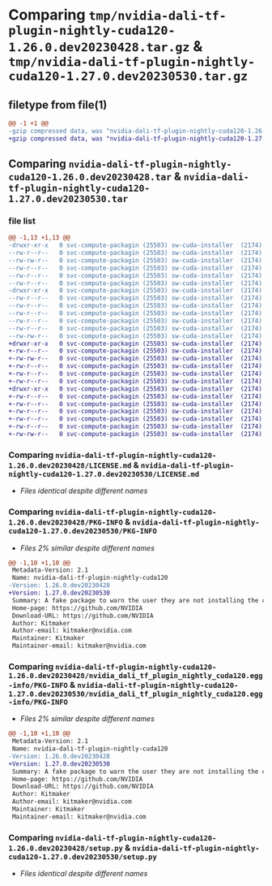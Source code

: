 # Comparing `tmp/nvidia-dali-tf-plugin-nightly-cuda120-1.26.0.dev20230428.tar.gz` & `tmp/nvidia-dali-tf-plugin-nightly-cuda120-1.27.0.dev20230530.tar.gz`

## filetype from file(1)

```diff
@@ -1 +1 @@
-gzip compressed data, was "nvidia-dali-tf-plugin-nightly-cuda120-1.26.0.dev20230428.tar", last modified: Mon May 22 21:35:33 2023, max compression
+gzip compressed data, was "nvidia-dali-tf-plugin-nightly-cuda120-1.27.0.dev20230530.tar", last modified: Tue May 30 15:43:32 2023, max compression
```

## Comparing `nvidia-dali-tf-plugin-nightly-cuda120-1.26.0.dev20230428.tar` & `nvidia-dali-tf-plugin-nightly-cuda120-1.27.0.dev20230530.tar`

### file list

```diff
@@ -1,13 +1,13 @@
-drwxr-xr-x   0 svc-compute-packagin (25503) sw-cuda-installer  (2174)        0 2023-05-22 21:35:33.157818 nvidia-dali-tf-plugin-nightly-cuda120-1.26.0.dev20230428/
--rw-r--r--   0 svc-compute-packagin (25503) sw-cuda-installer  (2174)      469 2023-05-22 21:35:33.000000 nvidia-dali-tf-plugin-nightly-cuda120-1.26.0.dev20230428/ERROR.txt
--rw-rw-r--   0 svc-compute-packagin (25503) sw-cuda-installer  (2174)    11336 2023-05-22 21:11:30.000000 nvidia-dali-tf-plugin-nightly-cuda120-1.26.0.dev20230428/LICENSE.md
--rw-r--r--   0 svc-compute-packagin (25503) sw-cuda-installer  (2174)       37 2023-05-22 21:35:33.000000 nvidia-dali-tf-plugin-nightly-cuda120-1.26.0.dev20230428/PACKAGE_NAME
--rw-r--r--   0 svc-compute-packagin (25503) sw-cuda-installer  (2174)     1708 2023-05-22 21:35:33.157818 nvidia-dali-tf-plugin-nightly-cuda120-1.26.0.dev20230428/PKG-INFO
--rw-r--r--   0 svc-compute-packagin (25503) sw-cuda-installer  (2174)      316 2023-05-22 21:35:33.000000 nvidia-dali-tf-plugin-nightly-cuda120-1.26.0.dev20230428/README.rst
-drwxr-xr-x   0 svc-compute-packagin (25503) sw-cuda-installer  (2174)        0 2023-05-22 21:35:33.157818 nvidia-dali-tf-plugin-nightly-cuda120-1.26.0.dev20230428/nvidia_dali_tf_plugin_nightly_cuda120.egg-info/
--rw-r--r--   0 svc-compute-packagin (25503) sw-cuda-installer  (2174)     1708 2023-05-22 21:35:33.000000 nvidia-dali-tf-plugin-nightly-cuda120-1.26.0.dev20230428/nvidia_dali_tf_plugin_nightly_cuda120.egg-info/PKG-INFO
--rw-r--r--   0 svc-compute-packagin (25503) sw-cuda-installer  (2174)      297 2023-05-22 21:35:33.000000 nvidia-dali-tf-plugin-nightly-cuda120-1.26.0.dev20230428/nvidia_dali_tf_plugin_nightly_cuda120.egg-info/SOURCES.txt
--rw-r--r--   0 svc-compute-packagin (25503) sw-cuda-installer  (2174)        1 2023-05-22 21:35:33.000000 nvidia-dali-tf-plugin-nightly-cuda120-1.26.0.dev20230428/nvidia_dali_tf_plugin_nightly_cuda120.egg-info/dependency_links.txt
--rw-r--r--   0 svc-compute-packagin (25503) sw-cuda-installer  (2174)       22 2023-05-22 21:35:33.000000 nvidia-dali-tf-plugin-nightly-cuda120-1.26.0.dev20230428/nvidia_dali_tf_plugin_nightly_cuda120.egg-info/top_level.txt
--rw-r--r--   0 svc-compute-packagin (25503) sw-cuda-installer  (2174)       38 2023-05-22 21:35:33.157818 nvidia-dali-tf-plugin-nightly-cuda120-1.26.0.dev20230428/setup.cfg
--rw-rw-r--   0 svc-compute-packagin (25503) sw-cuda-installer  (2174)     4560 2023-05-22 21:11:30.000000 nvidia-dali-tf-plugin-nightly-cuda120-1.26.0.dev20230428/setup.py
+drwxr-xr-x   0 svc-compute-packagin (25503) sw-cuda-installer  (2174)        0 2023-05-30 15:43:32.488938 nvidia-dali-tf-plugin-nightly-cuda120-1.27.0.dev20230530/
+-rw-r--r--   0 svc-compute-packagin (25503) sw-cuda-installer  (2174)      469 2023-05-30 15:43:32.000000 nvidia-dali-tf-plugin-nightly-cuda120-1.27.0.dev20230530/ERROR.txt
+-rw-rw-r--   0 svc-compute-packagin (25503) sw-cuda-installer  (2174)    11336 2023-05-24 10:07:51.000000 nvidia-dali-tf-plugin-nightly-cuda120-1.27.0.dev20230530/LICENSE.md
+-rw-r--r--   0 svc-compute-packagin (25503) sw-cuda-installer  (2174)       37 2023-05-30 15:43:32.000000 nvidia-dali-tf-plugin-nightly-cuda120-1.27.0.dev20230530/PACKAGE_NAME
+-rw-r--r--   0 svc-compute-packagin (25503) sw-cuda-installer  (2174)     1708 2023-05-30 15:43:32.488938 nvidia-dali-tf-plugin-nightly-cuda120-1.27.0.dev20230530/PKG-INFO
+-rw-r--r--   0 svc-compute-packagin (25503) sw-cuda-installer  (2174)      316 2023-05-30 15:43:32.000000 nvidia-dali-tf-plugin-nightly-cuda120-1.27.0.dev20230530/README.rst
+drwxr-xr-x   0 svc-compute-packagin (25503) sw-cuda-installer  (2174)        0 2023-05-30 15:43:32.488938 nvidia-dali-tf-plugin-nightly-cuda120-1.27.0.dev20230530/nvidia_dali_tf_plugin_nightly_cuda120.egg-info/
+-rw-r--r--   0 svc-compute-packagin (25503) sw-cuda-installer  (2174)     1708 2023-05-30 15:43:32.000000 nvidia-dali-tf-plugin-nightly-cuda120-1.27.0.dev20230530/nvidia_dali_tf_plugin_nightly_cuda120.egg-info/PKG-INFO
+-rw-r--r--   0 svc-compute-packagin (25503) sw-cuda-installer  (2174)      297 2023-05-30 15:43:32.000000 nvidia-dali-tf-plugin-nightly-cuda120-1.27.0.dev20230530/nvidia_dali_tf_plugin_nightly_cuda120.egg-info/SOURCES.txt
+-rw-r--r--   0 svc-compute-packagin (25503) sw-cuda-installer  (2174)        1 2023-05-30 15:43:32.000000 nvidia-dali-tf-plugin-nightly-cuda120-1.27.0.dev20230530/nvidia_dali_tf_plugin_nightly_cuda120.egg-info/dependency_links.txt
+-rw-r--r--   0 svc-compute-packagin (25503) sw-cuda-installer  (2174)       22 2023-05-30 15:43:32.000000 nvidia-dali-tf-plugin-nightly-cuda120-1.27.0.dev20230530/nvidia_dali_tf_plugin_nightly_cuda120.egg-info/top_level.txt
+-rw-r--r--   0 svc-compute-packagin (25503) sw-cuda-installer  (2174)       38 2023-05-30 15:43:32.488938 nvidia-dali-tf-plugin-nightly-cuda120-1.27.0.dev20230530/setup.cfg
+-rw-rw-r--   0 svc-compute-packagin (25503) sw-cuda-installer  (2174)     4560 2023-05-24 10:07:51.000000 nvidia-dali-tf-plugin-nightly-cuda120-1.27.0.dev20230530/setup.py
```

### Comparing `nvidia-dali-tf-plugin-nightly-cuda120-1.26.0.dev20230428/LICENSE.md` & `nvidia-dali-tf-plugin-nightly-cuda120-1.27.0.dev20230530/LICENSE.md`

 * *Files identical despite different names*

### Comparing `nvidia-dali-tf-plugin-nightly-cuda120-1.26.0.dev20230428/PKG-INFO` & `nvidia-dali-tf-plugin-nightly-cuda120-1.27.0.dev20230530/PKG-INFO`

 * *Files 2% similar despite different names*

```diff
@@ -1,10 +1,10 @@
 Metadata-Version: 2.1
 Name: nvidia-dali-tf-plugin-nightly-cuda120
-Version: 1.26.0.dev20230428
+Version: 1.27.0.dev20230530
 Summary: A fake package to warn the user they are not installing the correct package.
 Home-page: https://github.com/NVIDIA
 Download-URL: https://github.com/NVIDIA
 Author: Kitmaker
 Author-email: kitmaker@nvidia.com
 Maintainer: Kitmaker
 Maintainer-email: kitmaker@nvidia.com
```

### Comparing `nvidia-dali-tf-plugin-nightly-cuda120-1.26.0.dev20230428/nvidia_dali_tf_plugin_nightly_cuda120.egg-info/PKG-INFO` & `nvidia-dali-tf-plugin-nightly-cuda120-1.27.0.dev20230530/nvidia_dali_tf_plugin_nightly_cuda120.egg-info/PKG-INFO`

 * *Files 2% similar despite different names*

```diff
@@ -1,10 +1,10 @@
 Metadata-Version: 2.1
 Name: nvidia-dali-tf-plugin-nightly-cuda120
-Version: 1.26.0.dev20230428
+Version: 1.27.0.dev20230530
 Summary: A fake package to warn the user they are not installing the correct package.
 Home-page: https://github.com/NVIDIA
 Download-URL: https://github.com/NVIDIA
 Author: Kitmaker
 Author-email: kitmaker@nvidia.com
 Maintainer: Kitmaker
 Maintainer-email: kitmaker@nvidia.com
```

### Comparing `nvidia-dali-tf-plugin-nightly-cuda120-1.26.0.dev20230428/setup.py` & `nvidia-dali-tf-plugin-nightly-cuda120-1.27.0.dev20230530/setup.py`

 * *Files identical despite different names*

